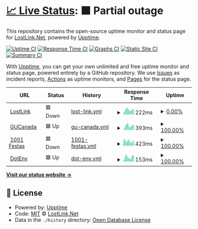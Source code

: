 # [📈 Live Status](https://status.lostlink.net): <!--live status--> **🟧 Partial outage**

This repository contains the open-source uptime monitor and status page for [LostLink.Net](https://lostlink.net), powered by [Upptime](https://github.com/upptime/upptime).

[![Uptime CI](https://github.com/lostlink/upptime/workflows/Uptime%20CI/badge.svg)](https://github.com/lostlink/upptime/actions?query=workflow%3A%22Uptime+CI%22)
[![Response Time CI](https://github.com/lostlink/upptime/workflows/Response%20Time%20CI/badge.svg)](https://github.com/lostlink/upptime/actions?query=workflow%3A%22Response+Time+CI%22)
[![Graphs CI](https://github.com/lostlink/upptime/workflows/Graphs%20CI/badge.svg)](https://github.com/lostlink/upptime/actions?query=workflow%3A%22Graphs+CI%22)
[![Static Site CI](https://github.com/lostlink/upptime/workflows/Static%20Site%20CI/badge.svg)](https://github.com/lostlink/upptime/actions?query=workflow%3A%22Static+Site+CI%22)
[![Summary CI](https://github.com/lostlink/upptime/workflows/Summary%20CI/badge.svg)](https://github.com/lostlink/upptime/actions?query=workflow%3A%22Summary+CI%22)

With [Upptime](https://upptime.js.org), you can get your own unlimited and free uptime monitor and status page, powered entirely by a GitHub repository. We use [Issues](https://github.com/lostlink/upptime/issues) as incident reports, [Actions](https://github.com/lostlink/upptime/actions) as uptime monitors, and [Pages](https://status.lostlink.net) for the status page.

<!--start: status pages-->
<!-- This summary is generated by Upptime (https://github.com/upptime/upptime) -->
<!-- Do not edit this manually, your changes will be overwritten -->
<!-- prettier-ignore -->
| URL | Status | History | Response Time | Uptime |
| --- | ------ | ------- | ------------- | ------ |
| <img alt="" src="https://icons.duckduckgo.com/ip3/lostlink.net.ico" height="13"> [LostLink](https://lostlink.net) | 🟥 Down | [lost-link.yml](https://github.com/lostlink/upptime/commits/HEAD/history/lost-link.yml) | <details><summary><img alt="Response time graph" src="./graphs/lost-link/response-time-week.png" height="20"> 222ms</summary><br><a href="https://status.lostlink.net/history/lost-link"><img alt="Response time 282" src="https://img.shields.io/endpoint?url=https%3A%2F%2Fraw.githubusercontent.com%2Flostlink%2Fupptime%2FHEAD%2Fapi%2Flost-link%2Fresponse-time.json"></a><br><a href="https://status.lostlink.net/history/lost-link"><img alt="24-hour response time 253" src="https://img.shields.io/endpoint?url=https%3A%2F%2Fraw.githubusercontent.com%2Flostlink%2Fupptime%2FHEAD%2Fapi%2Flost-link%2Fresponse-time-day.json"></a><br><a href="https://status.lostlink.net/history/lost-link"><img alt="7-day response time 222" src="https://img.shields.io/endpoint?url=https%3A%2F%2Fraw.githubusercontent.com%2Flostlink%2Fupptime%2FHEAD%2Fapi%2Flost-link%2Fresponse-time-week.json"></a><br><a href="https://status.lostlink.net/history/lost-link"><img alt="30-day response time 233" src="https://img.shields.io/endpoint?url=https%3A%2F%2Fraw.githubusercontent.com%2Flostlink%2Fupptime%2FHEAD%2Fapi%2Flost-link%2Fresponse-time-month.json"></a><br><a href="https://status.lostlink.net/history/lost-link"><img alt="1-year response time 255" src="https://img.shields.io/endpoint?url=https%3A%2F%2Fraw.githubusercontent.com%2Flostlink%2Fupptime%2FHEAD%2Fapi%2Flost-link%2Fresponse-time-year.json"></a></details> | <details><summary><a href="https://status.lostlink.net/history/lost-link">0.00%</a></summary><a href="https://status.lostlink.net/history/lost-link"><img alt="All-time uptime 47.28%" src="https://img.shields.io/endpoint?url=https%3A%2F%2Fraw.githubusercontent.com%2Flostlink%2Fupptime%2FHEAD%2Fapi%2Flost-link%2Fuptime.json"></a><br><a href="https://status.lostlink.net/history/lost-link"><img alt="24-hour uptime 0.00%" src="https://img.shields.io/endpoint?url=https%3A%2F%2Fraw.githubusercontent.com%2Flostlink%2Fupptime%2FHEAD%2Fapi%2Flost-link%2Fuptime-day.json"></a><br><a href="https://status.lostlink.net/history/lost-link"><img alt="7-day uptime 0.00%" src="https://img.shields.io/endpoint?url=https%3A%2F%2Fraw.githubusercontent.com%2Flostlink%2Fupptime%2FHEAD%2Fapi%2Flost-link%2Fuptime-week.json"></a><br><a href="https://status.lostlink.net/history/lost-link"><img alt="30-day uptime 0.00%" src="https://img.shields.io/endpoint?url=https%3A%2F%2Fraw.githubusercontent.com%2Flostlink%2Fupptime%2FHEAD%2Fapi%2Flost-link%2Fuptime-month.json"></a><br><a href="https://status.lostlink.net/history/lost-link"><img alt="1-year uptime 31.89%" src="https://img.shields.io/endpoint?url=https%3A%2F%2Fraw.githubusercontent.com%2Flostlink%2Fupptime%2FHEAD%2Fapi%2Flost-link%2Fuptime-year.json"></a></details>
| <img alt="" src="https://icons.duckduckgo.com/ip3/gucanada.com.ico" height="13"> [GUCanada](https://gucanada.com) | 🟩 Up | [gu-canada.yml](https://github.com/lostlink/upptime/commits/HEAD/history/gu-canada.yml) | <details><summary><img alt="Response time graph" src="./graphs/gu-canada/response-time-week.png" height="20"> 393ms</summary><br><a href="https://status.lostlink.net/history/gu-canada"><img alt="Response time 452" src="https://img.shields.io/endpoint?url=https%3A%2F%2Fraw.githubusercontent.com%2Flostlink%2Fupptime%2FHEAD%2Fapi%2Fgu-canada%2Fresponse-time.json"></a><br><a href="https://status.lostlink.net/history/gu-canada"><img alt="24-hour response time 452" src="https://img.shields.io/endpoint?url=https%3A%2F%2Fraw.githubusercontent.com%2Flostlink%2Fupptime%2FHEAD%2Fapi%2Fgu-canada%2Fresponse-time-day.json"></a><br><a href="https://status.lostlink.net/history/gu-canada"><img alt="7-day response time 393" src="https://img.shields.io/endpoint?url=https%3A%2F%2Fraw.githubusercontent.com%2Flostlink%2Fupptime%2FHEAD%2Fapi%2Fgu-canada%2Fresponse-time-week.json"></a><br><a href="https://status.lostlink.net/history/gu-canada"><img alt="30-day response time 389" src="https://img.shields.io/endpoint?url=https%3A%2F%2Fraw.githubusercontent.com%2Flostlink%2Fupptime%2FHEAD%2Fapi%2Fgu-canada%2Fresponse-time-month.json"></a><br><a href="https://status.lostlink.net/history/gu-canada"><img alt="1-year response time 433" src="https://img.shields.io/endpoint?url=https%3A%2F%2Fraw.githubusercontent.com%2Flostlink%2Fupptime%2FHEAD%2Fapi%2Fgu-canada%2Fresponse-time-year.json"></a></details> | <details><summary><a href="https://status.lostlink.net/history/gu-canada">100.00%</a></summary><a href="https://status.lostlink.net/history/gu-canada"><img alt="All-time uptime 99.98%" src="https://img.shields.io/endpoint?url=https%3A%2F%2Fraw.githubusercontent.com%2Flostlink%2Fupptime%2FHEAD%2Fapi%2Fgu-canada%2Fuptime.json"></a><br><a href="https://status.lostlink.net/history/gu-canada"><img alt="24-hour uptime 100.00%" src="https://img.shields.io/endpoint?url=https%3A%2F%2Fraw.githubusercontent.com%2Flostlink%2Fupptime%2FHEAD%2Fapi%2Fgu-canada%2Fuptime-day.json"></a><br><a href="https://status.lostlink.net/history/gu-canada"><img alt="7-day uptime 100.00%" src="https://img.shields.io/endpoint?url=https%3A%2F%2Fraw.githubusercontent.com%2Flostlink%2Fupptime%2FHEAD%2Fapi%2Fgu-canada%2Fuptime-week.json"></a><br><a href="https://status.lostlink.net/history/gu-canada"><img alt="30-day uptime 100.00%" src="https://img.shields.io/endpoint?url=https%3A%2F%2Fraw.githubusercontent.com%2Flostlink%2Fupptime%2FHEAD%2Fapi%2Fgu-canada%2Fuptime-month.json"></a><br><a href="https://status.lostlink.net/history/gu-canada"><img alt="1-year uptime 99.98%" src="https://img.shields.io/endpoint?url=https%3A%2F%2Fraw.githubusercontent.com%2Flostlink%2Fupptime%2FHEAD%2Fapi%2Fgu-canada%2Fuptime-year.json"></a></details>
| <img alt="" src="https://icons.duckduckgo.com/ip3/1001festas.pt.ico" height="13"> [1001 Festas](https://1001festas.pt) | 🟥 Down | [1001-festas.yml](https://github.com/lostlink/upptime/commits/HEAD/history/1001-festas.yml) | <details><summary><img alt="Response time graph" src="./graphs/1001-festas/response-time-week.png" height="20"> 423ms</summary><br><a href="https://status.lostlink.net/history/1001-festas"><img alt="Response time 896" src="https://img.shields.io/endpoint?url=https%3A%2F%2Fraw.githubusercontent.com%2Flostlink%2Fupptime%2FHEAD%2Fapi%2F1001-festas%2Fresponse-time.json"></a><br><a href="https://status.lostlink.net/history/1001-festas"><img alt="24-hour response time 474" src="https://img.shields.io/endpoint?url=https%3A%2F%2Fraw.githubusercontent.com%2Flostlink%2Fupptime%2FHEAD%2Fapi%2F1001-festas%2Fresponse-time-day.json"></a><br><a href="https://status.lostlink.net/history/1001-festas"><img alt="7-day response time 423" src="https://img.shields.io/endpoint?url=https%3A%2F%2Fraw.githubusercontent.com%2Flostlink%2Fupptime%2FHEAD%2Fapi%2F1001-festas%2Fresponse-time-week.json"></a><br><a href="https://status.lostlink.net/history/1001-festas"><img alt="30-day response time 812" src="https://img.shields.io/endpoint?url=https%3A%2F%2Fraw.githubusercontent.com%2Flostlink%2Fupptime%2FHEAD%2Fapi%2F1001-festas%2Fresponse-time-month.json"></a><br><a href="https://status.lostlink.net/history/1001-festas"><img alt="1-year response time 993" src="https://img.shields.io/endpoint?url=https%3A%2F%2Fraw.githubusercontent.com%2Flostlink%2Fupptime%2FHEAD%2Fapi%2F1001-festas%2Fresponse-time-year.json"></a></details> | <details><summary><a href="https://status.lostlink.net/history/1001-festas">100.00%</a></summary><a href="https://status.lostlink.net/history/1001-festas"><img alt="All-time uptime 94.41%" src="https://img.shields.io/endpoint?url=https%3A%2F%2Fraw.githubusercontent.com%2Flostlink%2Fupptime%2FHEAD%2Fapi%2F1001-festas%2Fuptime.json"></a><br><a href="https://status.lostlink.net/history/1001-festas"><img alt="24-hour uptime 99.99%" src="https://img.shields.io/endpoint?url=https%3A%2F%2Fraw.githubusercontent.com%2Flostlink%2Fupptime%2FHEAD%2Fapi%2F1001-festas%2Fuptime-day.json"></a><br><a href="https://status.lostlink.net/history/1001-festas"><img alt="7-day uptime 100.00%" src="https://img.shields.io/endpoint?url=https%3A%2F%2Fraw.githubusercontent.com%2Flostlink%2Fupptime%2FHEAD%2Fapi%2F1001-festas%2Fuptime-week.json"></a><br><a href="https://status.lostlink.net/history/1001-festas"><img alt="30-day uptime 59.75%" src="https://img.shields.io/endpoint?url=https%3A%2F%2Fraw.githubusercontent.com%2Flostlink%2Fupptime%2FHEAD%2Fapi%2F1001-festas%2Fuptime-month.json"></a><br><a href="https://status.lostlink.net/history/1001-festas"><img alt="1-year uptime 93.25%" src="https://img.shields.io/endpoint?url=https%3A%2F%2Fraw.githubusercontent.com%2Flostlink%2Fupptime%2FHEAD%2Fapi%2F1001-festas%2Fuptime-year.json"></a></details>
| <img alt="" src="https://icons.duckduckgo.com/ip3/dotenv.ca.ico" height="13"> [DotEnv](https://dotenv.ca) | 🟩 Up | [dot-env.yml](https://github.com/lostlink/upptime/commits/HEAD/history/dot-env.yml) | <details><summary><img alt="Response time graph" src="./graphs/dot-env/response-time-week.png" height="20"> 153ms</summary><br><a href="https://status.lostlink.net/history/dot-env"><img alt="Response time 232" src="https://img.shields.io/endpoint?url=https%3A%2F%2Fraw.githubusercontent.com%2Flostlink%2Fupptime%2FHEAD%2Fapi%2Fdot-env%2Fresponse-time.json"></a><br><a href="https://status.lostlink.net/history/dot-env"><img alt="24-hour response time 186" src="https://img.shields.io/endpoint?url=https%3A%2F%2Fraw.githubusercontent.com%2Flostlink%2Fupptime%2FHEAD%2Fapi%2Fdot-env%2Fresponse-time-day.json"></a><br><a href="https://status.lostlink.net/history/dot-env"><img alt="7-day response time 153" src="https://img.shields.io/endpoint?url=https%3A%2F%2Fraw.githubusercontent.com%2Flostlink%2Fupptime%2FHEAD%2Fapi%2Fdot-env%2Fresponse-time-week.json"></a><br><a href="https://status.lostlink.net/history/dot-env"><img alt="30-day response time 201" src="https://img.shields.io/endpoint?url=https%3A%2F%2Fraw.githubusercontent.com%2Flostlink%2Fupptime%2FHEAD%2Fapi%2Fdot-env%2Fresponse-time-month.json"></a><br><a href="https://status.lostlink.net/history/dot-env"><img alt="1-year response time 228" src="https://img.shields.io/endpoint?url=https%3A%2F%2Fraw.githubusercontent.com%2Flostlink%2Fupptime%2FHEAD%2Fapi%2Fdot-env%2Fresponse-time-year.json"></a></details> | <details><summary><a href="https://status.lostlink.net/history/dot-env">100.00%</a></summary><a href="https://status.lostlink.net/history/dot-env"><img alt="All-time uptime 99.99%" src="https://img.shields.io/endpoint?url=https%3A%2F%2Fraw.githubusercontent.com%2Flostlink%2Fupptime%2FHEAD%2Fapi%2Fdot-env%2Fuptime.json"></a><br><a href="https://status.lostlink.net/history/dot-env"><img alt="24-hour uptime 100.00%" src="https://img.shields.io/endpoint?url=https%3A%2F%2Fraw.githubusercontent.com%2Flostlink%2Fupptime%2FHEAD%2Fapi%2Fdot-env%2Fuptime-day.json"></a><br><a href="https://status.lostlink.net/history/dot-env"><img alt="7-day uptime 100.00%" src="https://img.shields.io/endpoint?url=https%3A%2F%2Fraw.githubusercontent.com%2Flostlink%2Fupptime%2FHEAD%2Fapi%2Fdot-env%2Fuptime-week.json"></a><br><a href="https://status.lostlink.net/history/dot-env"><img alt="30-day uptime 100.00%" src="https://img.shields.io/endpoint?url=https%3A%2F%2Fraw.githubusercontent.com%2Flostlink%2Fupptime%2FHEAD%2Fapi%2Fdot-env%2Fuptime-month.json"></a><br><a href="https://status.lostlink.net/history/dot-env"><img alt="1-year uptime 99.98%" src="https://img.shields.io/endpoint?url=https%3A%2F%2Fraw.githubusercontent.com%2Flostlink%2Fupptime%2FHEAD%2Fapi%2Fdot-env%2Fuptime-year.json"></a></details>

<!--end: status pages-->

[**Visit our status website →**](https://status.lostlink.net)

## 📄 License

- Powered by: [Upptime](https://github.com/upptime/upptime)
- Code: [MIT](./LICENSE) © [LostLink.Net](https://lostlink.net)
- Data in the `./history` directory: [Open Database License](https://opendatacommons.org/licenses/odbl/1-0/)
